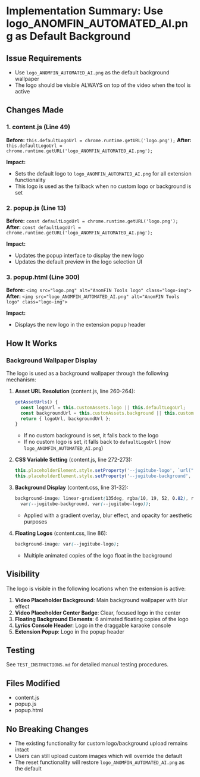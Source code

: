 # Implementation Summary: Use logo_ANOMFIN_AUTOMATED_AI.png as Default Background

## Issue Requirements
- Use `logo_ANOMFIN_AUTOMATED_AI.png` as the default background wallpaper
- The logo should be visible ALWAYS on top of the video when the tool is active

## Changes Made

### 1. content.js (Line 49)
**Before:** `this.defaultLogoUrl = chrome.runtime.getURL('logo.png');`
**After:** `this.defaultLogoUrl = chrome.runtime.getURL('logo_ANOMFIN_AUTOMATED_AI.png');`

**Impact:** 
- Sets the default logo to `logo_ANOMFIN_AUTOMATED_AI.png` for all extension functionality
- This logo is used as the fallback when no custom logo or background is set

### 2. popup.js (Line 13)
**Before:** `const defaultLogoUrl = chrome.runtime.getURL('logo.png');`
**After:** `const defaultLogoUrl = chrome.runtime.getURL('logo_ANOMFIN_AUTOMATED_AI.png');`

**Impact:**
- Updates the popup interface to display the new logo
- Updates the default preview in the logo selection UI

### 3. popup.html (Line 300)
**Before:** `<img src="logo.png" alt="AnomFIN Tools logo" class="logo-img">`
**After:** `<img src="logo_ANOMFIN_AUTOMATED_AI.png" alt="AnomFIN Tools logo" class="logo-img">`

**Impact:**
- Displays the new logo in the extension popup header

## How It Works

### Background Wallpaper Display
The logo is used as a background wallpaper through the following mechanism:

1. **Asset URL Resolution** (content.js, line 260-264):
   ```javascript
   getAssetUrls() {
     const logoUrl = this.customAssets.logo || this.defaultLogoUrl;
     const backgroundUrl = this.customAssets.background || this.customAssets.logo || this.defaultLogoUrl;
     return { logoUrl, backgroundUrl };
   }
   ```
   - If no custom background is set, it falls back to the logo
   - If no custom logo is set, it falls back to `defaultLogoUrl` (now `logo_ANOMFIN_AUTOMATED_AI.png`)

2. **CSS Variable Setting** (content.js, line 272-273):
   ```javascript
   this.placeholderElement.style.setProperty('--jugitube-logo', `url("${logoUrl}")`);
   this.placeholderElement.style.setProperty('--jugitube-background', `url("${backgroundUrl}")`);
   ```

3. **Background Display** (content.css, line 31-32):
   ```css
   background-image: linear-gradient(135deg, rgba(10, 19, 52, 0.82), rgba(26, 48, 110, 0.65)),
     var(--jugitube-background, var(--jugitube-logo));
   ```
   - Applied with a gradient overlay, blur effect, and opacity for aesthetic purposes

4. **Floating Logos** (content.css, line 86):
   ```css
   background-image: var(--jugitube-logo);
   ```
   - Multiple animated copies of the logo float in the background

## Visibility

The logo is visible in the following locations when the extension is active:

1. **Video Placeholder Background**: Main background wallpaper with blur effect
2. **Video Placeholder Center Badge**: Clear, focused logo in the center
3. **Floating Background Elements**: 6 animated floating copies of the logo
4. **Lyrics Console Header**: Logo in the draggable karaoke console
5. **Extension Popup**: Logo in the popup header

## Testing
See `TEST_INSTRUCTIONS.md` for detailed manual testing procedures.

## Files Modified
- content.js
- popup.js
- popup.html

## No Breaking Changes
- The existing functionality for custom logo/background upload remains intact
- Users can still upload custom images which will override the default
- The reset functionality will restore `logo_ANOMFIN_AUTOMATED_AI.png` as the default
